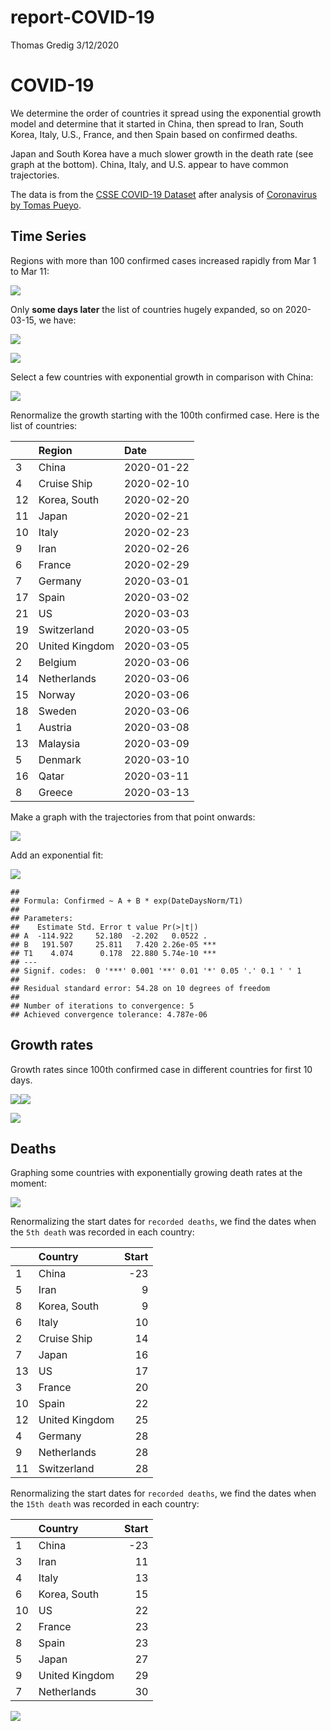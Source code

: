 report-COVID-19
================
Thomas Gredig
3/12/2020

# COVID-19

We determine the order of countries it spread using the exponential
growth model and determine that it started in China, then spread to
Iran, South Korea, Italy, U.S., France, and then Spain based on
confirmed deaths.

Japan and South Korea have a much slower growth in the death rate (see
graph at the bottom). China, Italy, and U.S. appear to have common
trajectories.

The data is from the [CSSE COVID-19
Dataset](https://github.com/CSSEGISandData/COVID-19/tree/master/csse_covid_19_data)
after analysis of [Coronavirus by Tomas
Pueyo](https://medium.com/@tomaspueyo/coronavirus-act-today-or-people-will-die-f4d3d9cd99ca).

## Time Series

Regions with more than 100 confirmed cases increased rapidly from Mar 1
to Mar 11:

![](report-COVID-19_files/figure-gfm/unnamed-chunk-1-1.png)<!-- -->

Only **some days later** the list of countries hugely expanded, so on
2020-03-15, we have:

![](report-COVID-19_files/figure-gfm/unnamed-chunk-2-1.png)<!-- -->

![](report-COVID-19_files/figure-gfm/unnamed-chunk-3-1.png)<!-- -->

Select a few countries with exponential growth in comparison with China:

![](report-COVID-19_files/figure-gfm/unnamed-chunk-4-1.png)<!-- -->

Renormalize the growth starting with the 100th confirmed case. Here is
the list of countries:

|    | Region         | Date       |
| -- | :------------- | :--------- |
| 3  | China          | 2020-01-22 |
| 4  | Cruise Ship    | 2020-02-10 |
| 12 | Korea, South   | 2020-02-20 |
| 11 | Japan          | 2020-02-21 |
| 10 | Italy          | 2020-02-23 |
| 9  | Iran           | 2020-02-26 |
| 6  | France         | 2020-02-29 |
| 7  | Germany        | 2020-03-01 |
| 17 | Spain          | 2020-03-02 |
| 21 | US             | 2020-03-03 |
| 19 | Switzerland    | 2020-03-05 |
| 20 | United Kingdom | 2020-03-05 |
| 2  | Belgium        | 2020-03-06 |
| 14 | Netherlands    | 2020-03-06 |
| 15 | Norway         | 2020-03-06 |
| 18 | Sweden         | 2020-03-06 |
| 1  | Austria        | 2020-03-08 |
| 13 | Malaysia       | 2020-03-09 |
| 5  | Denmark        | 2020-03-10 |
| 16 | Qatar          | 2020-03-11 |
| 8  | Greece         | 2020-03-13 |

Make a graph with the trajectories from that point onwards:

![](report-COVID-19_files/figure-gfm/unnamed-chunk-6-1.png)<!-- -->

Add an exponential fit:

![](report-COVID-19_files/figure-gfm/unnamed-chunk-7-1.png)<!-- -->

    ## 
    ## Formula: Confirmed ~ A + B * exp(DateDaysNorm/T1)
    ## 
    ## Parameters:
    ##    Estimate Std. Error t value Pr(>|t|)    
    ## A  -114.922     52.180  -2.202   0.0522 .  
    ## B   191.507     25.811   7.420 2.26e-05 ***
    ## T1    4.074      0.178  22.880 5.74e-10 ***
    ## ---
    ## Signif. codes:  0 '***' 0.001 '**' 0.01 '*' 0.05 '.' 0.1 ' ' 1
    ## 
    ## Residual standard error: 54.28 on 10 degrees of freedom
    ## 
    ## Number of iterations to convergence: 5 
    ## Achieved convergence tolerance: 4.787e-06

## Growth rates

Growth rates since 100th confirmed case in different countries for first
10 days.

![](report-COVID-19_files/figure-gfm/unnamed-chunk-8-1.png)<!-- -->![](report-COVID-19_files/figure-gfm/unnamed-chunk-8-2.png)<!-- -->

![](report-COVID-19_files/figure-gfm/unnamed-chunk-9-1.png)<!-- -->

## Deaths

Graphing some countries with exponentially growing death rates at the
moment:

![](report-COVID-19_files/figure-gfm/unnamed-chunk-11-1.png)<!-- -->

Renormalizing the start dates for `recorded deaths`, we find the dates
when the `5th death` was recorded in each country:

|    | Country        | Start |
| -- | :------------- | ----: |
| 1  | China          |  \-23 |
| 5  | Iran           |     9 |
| 8  | Korea, South   |     9 |
| 6  | Italy          |    10 |
| 2  | Cruise Ship    |    14 |
| 7  | Japan          |    16 |
| 13 | US             |    17 |
| 3  | France         |    20 |
| 10 | Spain          |    22 |
| 12 | United Kingdom |    25 |
| 4  | Germany        |    28 |
| 9  | Netherlands    |    28 |
| 11 | Switzerland    |    28 |

Renormalizing the start dates for `recorded deaths`, we find the dates
when the `15th death` was recorded in each country:

|    | Country        | Start |
| -- | :------------- | ----: |
| 1  | China          |  \-23 |
| 3  | Iran           |    11 |
| 4  | Italy          |    13 |
| 6  | Korea, South   |    15 |
| 10 | US             |    22 |
| 2  | France         |    23 |
| 8  | Spain          |    23 |
| 5  | Japan          |    27 |
| 9  | United Kingdom |    29 |
| 7  | Netherlands    |    30 |

![](report-COVID-19_files/figure-gfm/unnamed-chunk-14-1.png)<!-- -->
